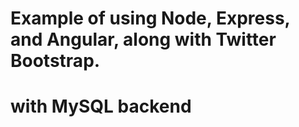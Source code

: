 # Example of using Node, Express, and Angular, along with Twitter Bootstrap.

# with MySQL backend

